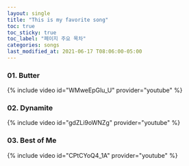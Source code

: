 ```yaml
---
layout: single
title: "This is my favorite song"
toc: true
toc_sticky: true
toc_label: "페이지 주요 목차"
categories: songs 
last_modified_at: 2021-06-17 T08:06:00-05:00 
---
```


### 01. Butter
{% include video id="WMweEpGlu_U" provider="youtube" %}

### 02. Dynamite
{% include video id="gdZLi9oWNZg" provider="youtube" %}

### 03. Best of Me
{% include video id="CPtCYoQ4_1A" provider="youtube" %}

